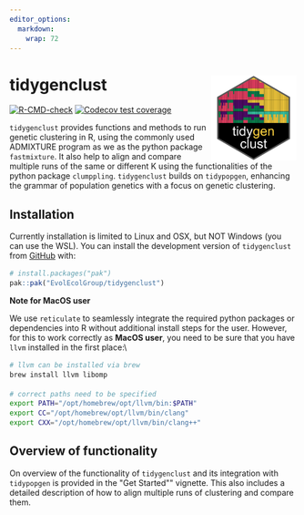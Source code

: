 ```yaml
---
editor_options: 
  markdown: 
    wrap: 72
---
```


# tidygenclust <img src="./man/figures/logo.png" align="right" width="150"/>

<!-- badges: start -->

[![R-CMD-check](https://github.com/EvolEcolGroup/tidygenclust/actions/workflows/R-CMD-check.yaml/badge.svg)](https://github.com/EvolEcolGroup/tidygenclust/actions/workflows/R-CMD-check.yaml)
[![Codecov test
coverage](https://codecov.io/gh/EvolEcolGroup/tidygenclust/graph/badge.svg)](https://app.codecov.io/gh/EvolEcolGroup/tidygenclust)

<!-- badges: end -->

`tidygenclust` provides functions and methods to run genetic clustering
in R, using the commonly used ADMIXTURE program as we as the python
package `fastmixture`. It also help to align and compare multiple runs
of the same or different K using the functionalities of the python
package `clumppling`. `tidygenclust` builds on `tidypopgen`, enhancing
the grammar of population genetics with a focus on genetic clustering.

## Installation

Currently installation is limited to Linux and OSX, but NOT Windows (you
can use the WSL). You can install the development version of
`tidygenclust` from [GitHub](https://github.com/) with:

``` r
# install.packages("pak")
pak::pak("EvolEcolGroup/tidygenclust")
```

**Note for MacOS user**

We use `reticulate` to seamlessly integrate the required python packages or dependencies
into R without additional install steps for the user. 
However, for this to work correctly as **MacOS user**, you need 
to be sure that you have `llvm` installed in the first place:\

``` bash
# llvm can be installed via brew
brew install llvm libomp

# correct paths need to be specified
export PATH="/opt/homebrew/opt/llvm/bin:$PATH" 
export CC="/opt/homebrew/opt/llvm/bin/clang"
export CXX="/opt/homebrew/opt/llvm/bin/clang++"
```

## Overview of functionality

On overview of the functionality of `tidygenclust` and its integration
with `tidypopgen` is provided in the "Get Started"" vignette. This also
includes a detailed description of how to align multiple runs of
clustering and compare them.
